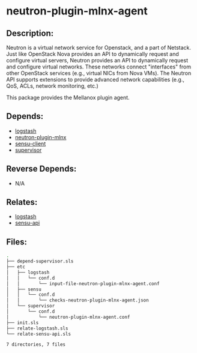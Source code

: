 # neutron-plugin-mlnx-agent

## Description:

Neutron is a virtual network service for Openstack, and a part of Netstack. Just like OpenStack Nova provides an API to dynamically request and configure virtual servers, Neutron provides an API to dynamically request and configure virtual networks. These networks connect "interfaces" from other OpenStack services (e.g., virtual NICs from Nova VMs). The Neutron API supports extensions to provide advanced network capabilities (e.g., QoS, ACLs, network monitoring, etc.)

This package provides the Mellanox plugin agent.

## Depends:

  -  [logstash](salt/logstash)
  -  [neutron-plugin-mlnx](salt/neutron-plugin-mlnx)
  -  [sensu-client](salt/sensu-client)
  -  [supervisor](salt/supervisor)

## Reverse Depends:

  -  N/A

## Relates:

  -  [logstash](salt/logstash)
  -  [sensu-api](salt/sensu-api)

## Files:

```bash
.
├── depend-supervisor.sls
├── etc
│   ├── logstash
│   │   └── conf.d
│   │       └── input-file-neutron-plugin-mlnx-agent.conf
│   ├── sensu
│   │   └── conf.d
│   │       └── checks-neutron-plugin-mlnx-agent.json
│   └── supervisor
│       └── conf.d
│           └── neutron-plugin-mlnx-agent.conf
├── init.sls
├── relate-logstash.sls
└── relate-sensu-api.sls

7 directories, 7 files
```
